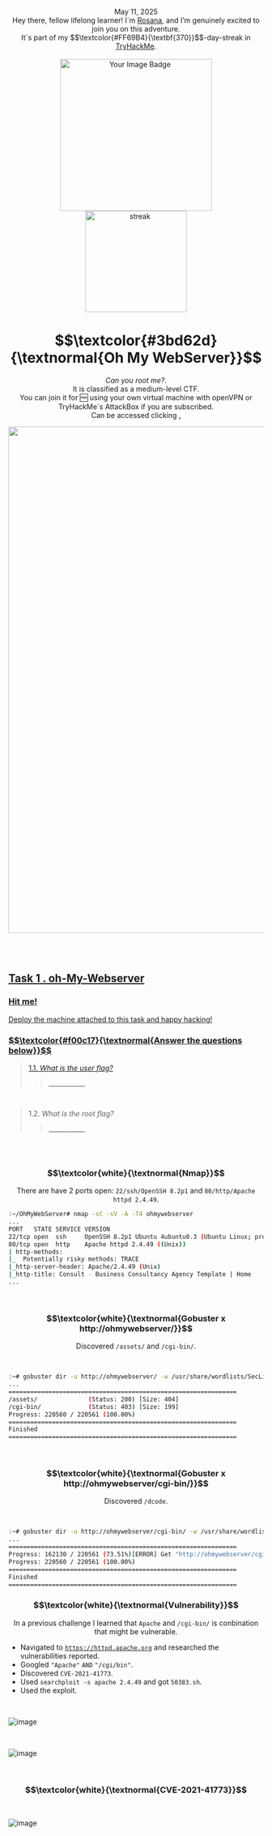 <p align="center">May 11, 2025<br>
Hey there, fellow lifelong learner! I´m <a href="https://www.linkedin.com/in/rosanafssantos/">Rosana</a>, and I’m genuinely excited to join you on this adventure.<br>
It´s part of my $$\textcolor{#FF69B4}{\textbf{370}}$$-day-streak in  <a href="https://tryhackme.com">TryHackMe</a>.<br><br>
<img width="300px" src="" alt="Your Image Badge"><br>
<img width="200px" src="https://github.com/user-attachments/assets/62cf4572-71af-43ed-898e-31c0887632ce" alt="streak"></p>
<h1 align="center"> $$\textcolor{#3bd62d}{\textnormal{Oh My WebServer}}$$</h1>
<p align="center"><em>Can you root me?</em>.<br>
It is classified as a medium-level CTF.<br>
You can join it for 🆓 using your own virtual machine with openVPN or TryHackMe´s AttackBox if you are subscribed.<br>
Can be accessed clicking  <a href="https://tryhackme.com/room/ohmyweb"</a>.</p>

<p align="center"> <img width="1000px" src=""> </p>

<br>
<br>

<h2>Task 1 . oh-My-Webserver</h2>

<h3>Hit me!</h3>
<p>Deploy the machine attached to this task and happy hacking!</p>


<h3 align="left"> $$\textcolor{#f00c17}{\textnormal{Answer the questions below}}$$ </h3>

> 1.1. <em>What is the user flag?</em><a id='1.1'></a>
>> <code><strong>__________</strong></code><br>


<br>

> 1.2. <em>What is the root flag?</em><a id='1.2'></a>
>> <code><strong>__________</strong></code><br>

<br>
<br>


<h3 align="center">$$\textcolor{white}{\textnormal{Nmap}}$$</h3>
<p align="center">There are have 2 ports open: <code>22/ssh/OpenSSH 8.2p1</code> and <code>80/http/Apache httpd 2.4.49</code>.</p>

```bash
:~/OhMyWebServer# nmap -sC -sV -A -T4 ohmywebserver
...
PORT   STATE SERVICE VERSION
22/tcp open  ssh     OpenSSH 8.2p1 Ubuntu 4ubuntu0.3 (Ubuntu Linux; protocol 2.0)
80/tcp open  http    Apache httpd 2.4.49 ((Unix))
| http-methods: 
|_  Potentially risky methods: TRACE
|_http-server-header: Apache/2.4.49 (Unix)
|_http-title: Consult - Business Consultancy Agency Template | Home
...
```

<br>
<h3 align="center">$$\textcolor{white}{\textnormal{Gobuster x http://ohmywebserver/}}$$</h3>
<p align="center">Discovered <code>/assets/</code> and <code>/cgi-bin/</code>.</p>

<br>

```bash
:~# gobuster dir -u http://ohmywebserver/ -w /usr/share/wordlists/SecLists/Discovery/Web-Content/directory-list-2.3-medium.txt -fc 403 -t 100
...
===============================================================
/assets/              (Status: 200) [Size: 404]
/cgi-bin/             (Status: 403) [Size: 199]
Progress: 220560 / 220561 (100.00%)
===============================================================
Finished
===============================================================
```


<br>

<h3 align="center">$$\textcolor{white}{\textnormal{Gobuster x http://ohmywebserver/cgi-bin/}}$$</h3>
<p align="center">Discovered <code>/dcode</code>.</p>

<br>

```bash
:~# gobuster dir -u http://ohmywebserver/cgi-bin/ -w /usr/share/wordlists/SecLists/Discovery/Web-Content/directory-list-2.3-medium.txt -t 100
...
===============================================================
Progress: 162130 / 220561 (73.51%)[ERROR] Get "http://ohmywebserver/cgi-bin/dccode": context deadline exceeded (Client.Timeout exceeded while awaiting headers)
Progress: 220560 / 220561 (100.00%)
===============================================================
Finished
===============================================================
```

<h3 align="center">$$\textcolor{white}{\textnormal{Vulnerability}}$$</h3>
<p align="center">In a previous challenge I learned that <code>Apache</code> and <code>/cgi-bin/</code> is conbination that might be vulnerable.<br>
  
  - Navigated to <code>https://httpd.apache.org</code> and researched the vulnerabilities reported.<br>
  - Googled <code>"Apache"</code> <code>AND</code> <code>"/cgi/bin"</code>.<br>
  - Discovered <code>CVE-2021-41773</code>.<br>
  - Used <code>searchploit -s apache 2.4.49</code> and got <code>50383.sh</code>.<br>
  - Used the exploit.</p>

<br>


![image](https://github.com/user-attachments/assets/a0dba432-fe59-4edd-b17b-345e5c4661c2)

<br>

![image](https://github.com/user-attachments/assets/61020d46-1855-4c3c-ac1e-d21d84d7c7ba)

<br>

<h3 align="center">$$\textcolor{white}{\textnormal{CVE-2021-41773}}$$</h3>

<br>

![image](https://github.com/user-attachments/assets/71808b0e-a365-4d27-a428-98ee59598eca)

<br>




